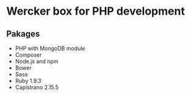 Wercker box for PHP development
===============================

## Pakages

- PHP with MongoDB module
- Composer
- Node.js and npm
- Bower
- Sass
- Ruby 1.9.3
- Capistrano 2.15.5
